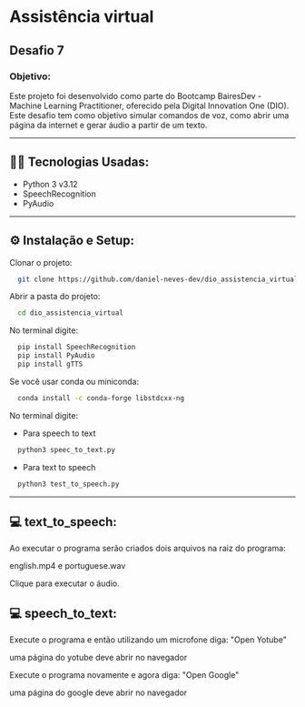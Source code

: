 <h1>Assistência virtual</h1>

<h2>Desafio 7</h2>

<h3>Objetivo:</h3>
<p>Este projeto foi desenvolvido como parte do Bootcamp BairesDev - Machine Learning Practitioner, oferecido pela Digital Innovation One (DIO). 
 Este desafio tem como objetivo simular comandos de voz, como abrir uma página da internet e gerar áudio a partir de um texto.</p>
  
-------------------------------------------------------------------------------------------------------------

## 👨‍💻 Tecnologias Usadas:
- Python 3 v3.12
- SpeechRecognition
- PyAudio

-----------------------------------------------------------
## ⚙ Instalação e Setup:

Clonar o projeto:

```bash
  git clone https://github.com/daniel-neves-dev/dio_assistencia_virtual.git
```

Abrir a pasta do projeto:

```bash
  cd dio_assistencia_virtual
```

No terminal digite:

```bash
  pip install SpeechRecognition
  pip install PyAudio
  pip install gTTS
```
Se você usar conda ou miniconda:

```bash
  conda install -c conda-forge libstdcxx-ng  
```

No terminal digite:
- Para speech to text
```bash
  python3 speec_to_text.py
```

- Para text to speech
```bash
  python3 test_to_speech.py
```
-----------------------------------------------------------
## 💻 text_to_speech:
<p>Ao executar o programa serão criados dois arquivos na raiz do programa:</p>
<p>english.mp4 e portuguese.wav</p>
<p>Clique para executar o áudio.</p>

## 💻 speech_to_text:
<p>Execute o programa e então utilizando um microfone diga: "Open Yotube"</p>
<p>uma página do yotube deve abrir no navegador</p>
<p>Execute o programa novamente e agora diga: "Open Google"</p>
<p>uma página do google deve abrir no navegador</p>
